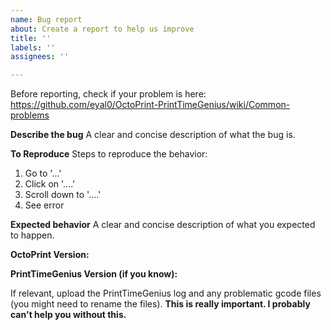 ```yaml
---
name: Bug report
about: Create a report to help us improve
title: ''
labels: ''
assignees: ''

---
```


Before reporting, check if your problem is here:
https://github.com/eyal0/OctoPrint-PrintTimeGenius/wiki/Common-problems

**Describe the bug**
A clear and concise description of what the bug is.

**To Reproduce**
Steps to reproduce the behavior:
1. Go to '...'
2. Click on '....'
3. Scroll down to '....'
4. See error

**Expected behavior**
A clear and concise description of what you expected to happen.

**OctoPrint Version:**

**PrintTimeGenius Version (if you know):**

If relevant, upload the PrintTimeGenius log and any problematic gcode files (you might need to rename the files).  **This is really important.  I probably can't help you without this.**

